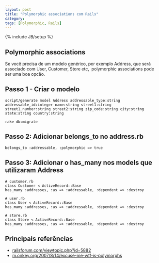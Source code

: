 ```yaml
---
layout: post
title: "Polymorphic associations com Rails"
category:
tags: [Polymorphic, Rails]
---
```

{% include JB/setup %}


## Polymorphic associations

Se você precisa de um modelo genérico, por exemplo Address, que será associado com User, Customer, Store etc,  polymorphic associations pode ser uma boa opcão.

## Passo 1 - Criar o modelo

    script/generate model Address addressable_type:string addressable_id:integer name:string street1:string street1_number:string street2:string zip_code:string city:string state:string country:string

    rake db:migrate

## Passo 2: Adicionar belongs_to no address.rb

    belongs_to :addressable, :polymorphic => true

## Passo 3: Adicionar o has_many nos models que utilizaram Address

    # customer.rb
    class Customer < ActiveRecord::Base
    has_many :addresses, :as => :addressable, :dependent => :destroy

    # user.rb
    class User < ActiveRecord::Base
    has_many :addresses, :as => :addressable, :dependent => :destroy

    # store.rb
    class Store < ActiveRecord::Base
    has_many :addresses, :as => :addressable, :dependent => :destroy

## Principais referências

* [railsforum.com/viewtopic.php?id=5882](http://railsforum.com/viewtopic.php?id=5882)
* [m.onkey.org/2007/8/14/excuse-me-wtf-is-polymorphs](http://m.onkey.org/2007/8/14/excuse-me-wtf-is-polymorphs)
